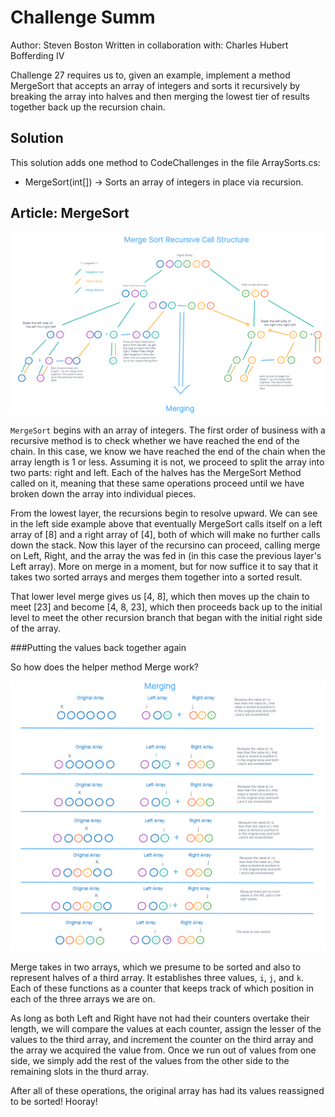 # Challenge Summ

Author: Steven Boston
Written in collaboration with: Charles Hubert Bofferding IV

Challenge 27 requires us to, given an example, implement a method MergeSort that accepts an array of integers and sorts it recursively by breaking the array into halves and then merging the lowest tier of results together back up the recursion chain.

## Solution

This solution adds one method to CodeChallenges in the file ArraySorts.cs:

- MergeSort(int[]) -> Sorts an array of integers in place via recursion.

## Article: MergeSort

![C27Breakdown](C27Breakdown.png)

`MergeSort` begins with an array of integers. The first order of business with a recursive method is to check whether we have reached the end of the chain. In this case, we know we have reached the end of the chain when the array length is 1 or less. Assuming it is not, we proceed to split the array into two parts: right and left. Each of the halves has the MergeSort Method called on it, meaning that these same operations proceed until we have broken down the array into individual pieces.

From the lowest layer, the recursions begin to resolve upward. We can see in the left side example above that eventually MergeSort calls itself on a left array of [8] and a right array of [4], both of which will make no further calls down the stack. Now this layer of the recursino can proceed, calling merge on Left, Right, and the array the was fed in (in this case the previous layer's Left array). More on merge in a moment, but for now suffice it to say that it takes two sorted arrays and merges them together into a sorted result.

That lower level merge gives us [4, 8], which then moves up the chain to meet [23] and become [4, 8, 23], which then proceeds back up to the initial level to meet the other recursion branch that began with the initial right side of the array.

###Putting the values back together again

So how does the helper method Merge work?

![C27Breakdown2](C27Breakdown2.png)

Merge takes in two arrays, which we presume to be sorted and also to represent halves of a third array. It establishes three values, `i`, `j`, and `k`. Each of these functions as a counter that keeps track of which position in each of the three arrays we are on.

As long as both Left and Right have not had their counters overtake their length, we will compare the values at each counter, assign the lesser of the values to the third array, and increment the counter on the third array and the array we acquired the value from. Once we run out of values from one side, we simply add the rest of the values from the other side to the remaining slots in the thurd array.

After all of these operations, the original array has had its values reassigned to be sorted! Hooray!
